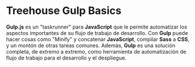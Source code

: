 # Treehouse Gulp Basics

**Gulp.js** es un "taskrunner" para **JavaScript** que le permite automatizar los aspectos importantes de su flujo de trabajo de desarrollo. Con **Gulp** puede hacer cosas como "Minify" y concatenar **JavaScript**, compilar **Sass** a **CSS**, y un montón de otras tareas comunes. Además, **Gulp** es una solución completa, de extremo a extremo, como herramienta de automatización de flujo de trabajo para el desarrollo y el despliegue. 
